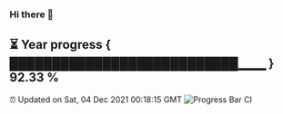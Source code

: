 ### Hi there 👋
⏳ Year progress { ███████████████████████████▁▁▁ } 92.33 %
---
⏰ Updated on Sat, 04 Dec 2021 00:18:15 GMT
![Progress Bar CI](https://github.com/liununu/liununu/workflows/Progress%20Bar%20CI/badge.svg)
